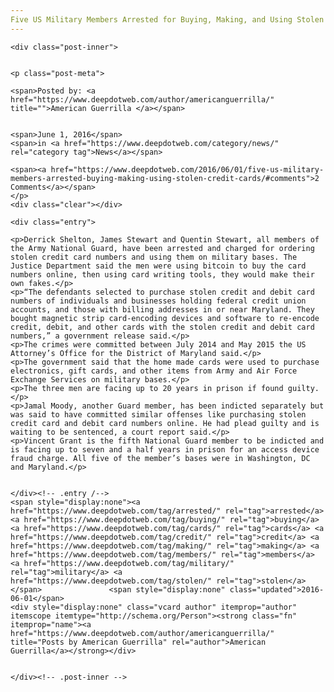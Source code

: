 ```yaml
---
Five US Military Members Arrested for Buying, Making, and Using Stolen Credit Cards
---
```

<article class="post-listing post-14348 post type-post status-publish format-standard hentry category-news tag-arrested tag-buying tag-cards tag-credit tag-making tag-members tag-military tag-stolen">
    
    <div class="post-inner">
    
    
    <p class="post-meta">
    
    <span>Posted by: <a href="https://www.deepdotweb.com/author/americanguerrilla/" title="">American Guerrilla </a></span>
    
    
    <span>June 1, 2016</span>
    <span>in <a href="https://www.deepdotweb.com/category/news/" rel="category tag">News</a></span>
    
    <span><a href="https://www.deepdotweb.com/2016/06/01/five-us-military-members-arrested-buying-making-using-stolen-credit-cards/#comments">2 Comments</a></span>
    </p>
    <div class="clear"></div>
    
    <div class="entry">
    
    <p>Derrick Shelton, James Stewart and Quentin Stewart, all members of the Army National Guard, have been arrested and charged for ordering stolen credit card numbers and using them on military bases. The Justice Department said the men were using bitcoin to buy the card numbers online, then using card writing tools, they would make their own fakes.</p>
    <p>“The defendants selected to purchase stolen credit and debit card numbers of individuals and businesses holding federal credit union accounts, and those with billing addresses in or near Maryland. They bought magnetic strip card-encoding devices and software to re-encode credit, debit, and other cards with the stolen credit and debit card numbers,” a government release said.</p>
    <p>The crimes were committed between July 2014 and May 2015 the US Attorney’s Office for the District of Maryland said.</p>
    <p>The government said that the home made cards were used to purchase electronics, gift cards, and other items from Army and Air Force Exchange Services on military bases.</p>
    <p>The three men are facing up to 20 years in prison if found guilty.</p>
    <p>Jamal Moody, another Guard member, has been indicted separately but was said to have committed similar offenses like purchasing stolen credit card and debit card numbers online. He had plead guilty and is waiting to be sentenced, a court report said.</p>
    <p>Vincent Grant is the fifth National Guard member to be indicted and is facing up to seven and a half years in prison for an access device fraud charge. All five of the member’s bases were in Washington, DC and Maryland.</p>
    
    
    </div><!-- .entry /-->
    <span style="display:none"><a href="https://www.deepdotweb.com/tag/arrested/" rel="tag">arrested</a> <a href="https://www.deepdotweb.com/tag/buying/" rel="tag">buying</a> <a href="https://www.deepdotweb.com/tag/cards/" rel="tag">cards</a> <a href="https://www.deepdotweb.com/tag/credit/" rel="tag">credit</a> <a href="https://www.deepdotweb.com/tag/making/" rel="tag">making</a> <a href="https://www.deepdotweb.com/tag/members/" rel="tag">members</a> <a href="https://www.deepdotweb.com/tag/military/" rel="tag">military</a> <a href="https://www.deepdotweb.com/tag/stolen/" rel="tag">stolen</a></span>				<span style="display:none" class="updated">2016-06-01</span>
    <div style="display:none" class="vcard author" itemprop="author" itemscope itemtype="http://schema.org/Person"><strong class="fn" itemprop="name"><a href="https://www.deepdotweb.com/author/americanguerrilla/" title="Posts by American Guerrilla" rel="author">American Guerrilla</a></strong></div>
    
    
    </div><!-- .post-inner -->
</article><!-- .post-listing -->

